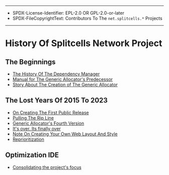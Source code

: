 ----
* SPDX-License-Identifier: EPL-2.0 OR GPL-2.0-or-later
* SPDX-FileCopyrightText: Contributors To The `net.splitcells.*` Projects
----
# History Of Splitcells Network Project
## The Beginnings
* [The History Of The Dependency Manager](../../../../../../../../../projects/net.splitcells.dem/src/main/xml/net/splitcells/dem/history.xml)
* [Manual for The Generic Allocator's Predecessor](../../../../../../../../../projects/net.splitcells.gel.doc/src/main/xml/net/splitcells/gel/history/universal-allocation-program-manual.xml)
* [Story About The Creation of The Generic Allocator](../../../../../../../../../projects/net.splitcells.gel.doc/src/main/xml/net/splitcells/gel/history/origin-of-the-project-generic-allocator.xml)
## The Lost Years Of 2015 To 2023
* [On Creating The First Public Release](../../../../../../../../../../net.splitcells.network.community/src/main/md/net/splitcells/network/community/blog/articles/2021-07-07-Creating-The-First-Public-Release.md)
* [Pulling The Rip Line](../../../../../../../../../../net.splitcells.network.community/src/main/md/net/splitcells/network/community/blog/articles/2021-07-20-Pulling-The-Rip-Line.md)
* [Generic Allocator's Fourth Version](../../../../../../../../../../net.splitcells.network.community/src/main/md/net/splitcells/network/community/blog/articles/2022-02-15-Generic-Allocators-Fourth-Version.md)
* [It's over. Its finally over](../../../../../../../../../../net.splitcells.network.community/src/main/md/net/splitcells/network/community/blog/articles/2021-08-6-Its-over-Its-finnally-over.md)
* [Note On Creating Your Own Web Layout And Style](../../../../../../../../../../net.splitcells.network.community/src/main/md/net/splitcells/network/community/blog/articles/2022-05-01-Note-On-Creating-Your-Own-Web-Layout-And-Style.md)
* [Reprioritization](../../../../../../../../../../net.splitcells.network.community/src/main/md/net/splitcells/network/community/blog/articles/2022-10-11-Reprioritization.md)
## Optimization IDE
* [Consolidating the project's focus](../../../../../../../../../../net.splitcells.network.community/src/main/md/net/splitcells/network/community/blog/articles/2025-04-29-consolidating-the-projects-focus.md)